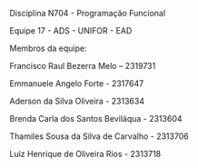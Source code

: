 Disciplina N704 - Programação Funcional

Equipe 17 - ADS - UNIFOR - EAD

Membros da equipe:

Francisco Raul Bezerra Melo – 2319731

Emmanuele Angelo Forte - 2317647

Aderson da Silva Oliveira - 2313634

Brenda Carla dos Santos Beviláqua - 2313604

Thamiles Sousa da Silva de Carvalho - 2313706

Luiz Henrique de Oliveira Rios - 2313718
